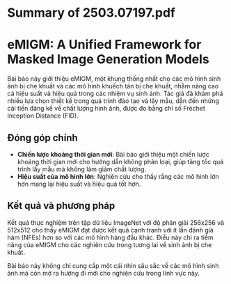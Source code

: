 # Summary of 2503.07197.pdf

# eMIGM: A Unified Framework for Masked Image Generation Models

Bài báo này giới thiệu eMIGM, một khung thống nhất cho các mô hình sinh ảnh bị che khuất và các mô hình khuếch tán bị che khuất, nhằm nâng cao cả hiệu suất và hiệu quả trong các nhiệm vụ sinh ảnh. Tác giả đã khám phá nhiều lựa chọn thiết kế trong quá trình đào tạo và lấy mẫu, dẫn đến những cải tiến đáng kể về chất lượng hình ảnh, được đo bằng chỉ số Fréchet Inception Distance (FID).

## Đóng góp chính

- **Chiến lược khoảng thời gian mới**: Bài báo giới thiệu một chiến lược khoảng thời gian mới cho hướng dẫn không phân loại, giúp tăng tốc quá trình lấy mẫu mà không làm giảm chất lượng.
- **Hiệu suất của mô hình lớn**: Nghiên cứu cho thấy rằng các mô hình lớn hơn mang lại hiệu suất và hiệu quả tốt hơn.

## Kết quả và phương pháp

Kết quả thực nghiệm trên tập dữ liệu ImageNet với độ phân giải 256x256 và 512x512 cho thấy eMIGM đạt được kết quả cạnh tranh với ít lần đánh giá hàm (NFEs) hơn so với các mô hình hàng đầu khác. Điều này chỉ ra tiềm năng của eMIGM cho các nghiên cứu trong tương lai về sinh ảnh bị che khuất. 

Bài báo này không chỉ cung cấp một cái nhìn sâu sắc về các mô hình sinh ảnh mà còn mở ra hướng đi mới cho nghiên cứu trong lĩnh vực này.
